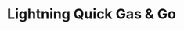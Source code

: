 ---
title: "Lightning Quick Gas & Go"
url: /jackson/lightning-quick-gas-and-go/
shop: convenience
---